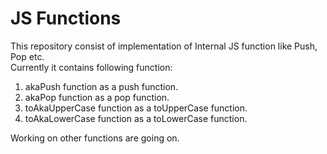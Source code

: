 # JS Functions
This repository consist of implementation of Internal JS function like Push, Pop etc. <br>
Currently it contains following function:

1. akaPush function as a push function.
2. akaPop function as a pop function.
3. toAkaUpperCase function as a toUpperCase function.
4. toAkaLowerCase function as a toLowerCase function.

Working on other functions are going on.
